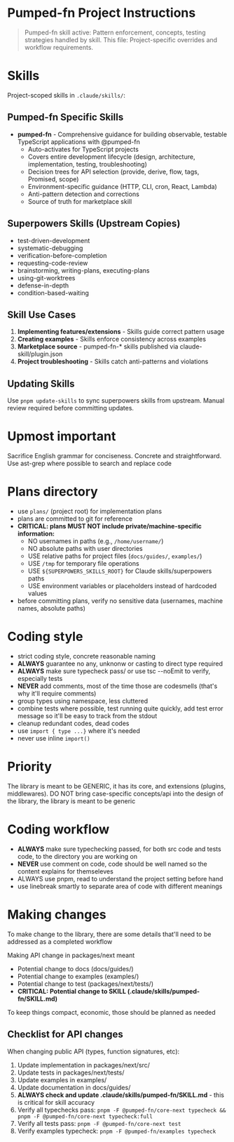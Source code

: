 # Pumped-fn Project Instructions

> Pumped-fn skill active: Pattern enforcement, concepts, testing strategies handled by skill.
> This file: Project-specific overrides and workflow requirements.

# Skills

Project-scoped skills in `.claude/skills/`:

## Pumped-fn Specific Skills

- **pumped-fn** - Comprehensive guidance for building observable, testable TypeScript applications with @pumped-fn
  - Auto-activates for TypeScript projects
  - Covers entire development lifecycle (design, architecture, implementation, testing, troubleshooting)
  - Decision trees for API selection (provide, derive, flow, tags, Promised, scope)
  - Environment-specific guidance (HTTP, CLI, cron, React, Lambda)
  - Anti-pattern detection and corrections
  - Source of truth for marketplace skill

## Superpowers Skills (Upstream Copies)

- test-driven-development
- systematic-debugging
- verification-before-completion
- requesting-code-review
- brainstorming, writing-plans, executing-plans
- using-git-worktrees
- defense-in-depth
- condition-based-waiting

## Skill Use Cases

1. **Implementing features/extensions** - Skills guide correct pattern usage
2. **Creating examples** - Skills enforce consistency across examples
3. **Marketplace source** - pumped-fn-* skills published via claude-skill/plugin.json
4. **Project troubleshooting** - Skills catch anti-patterns and violations

## Updating Skills

Use `pnpm update-skills` to sync superpowers skills from upstream.
Manual review required before committing updates.

# Upmost important

Sacrifice English grammar for conciseness. Concrete and straightforward.
Use ast-grep where possible to search and replace code

# Plans directory

- use `plans/` (project root) for implementation plans
- plans are committed to git for reference
- **CRITICAL: plans MUST NOT include private/machine-specific information:**
  - NO usernames in paths (e.g., `/home/username/`)
  - NO absolute paths with user directories
  - USE relative paths for project files (`docs/guides/`, `examples/`)
  - USE `/tmp` for temporary file operations
  - USE `${SUPERPOWERS_SKILLS_ROOT}` for Claude skills/superpowers paths
  - USE environment variables or placeholders instead of hardcoded values
- before committing plans, verify no sensitive data (usernames, machine names, absolute paths)

# Coding style

- strict coding style, concrete reasonable naming
- **ALWAYS** guarantee no any, unknonw or casting to direct type required
- **ALWAYS** make sure typecheck pass/ or use tsc --noEmit to verify, especially tests
- **NEVER** add comments, most of the time those are codesmells (that's why it'll require comments)
- group types using namespace, less cluttered
- combine tests where possible, test running quite quickly, add test error message so it'll be easy to track from the stdout
- cleanup redundant codes, dead codes
- use `import { type ...}` where it's needed
- never use inline `import()`

# Priority

The library is meant to be GENERIC, it has its core, and extensions (plugins, middlewares). DO NOT bring case-specific concepts/api into the design of the library, the library is meant to be generic

# Coding workflow

- **ALWAYS** make sure typechecking passed, for both src code and tests code, to the directory you are working on
- **NEVER** use comment on code, code should be well named so the content explains for themseleves
- ALWAYS use pnpm, read to understand the project setting before hand
- use linebreak smartly to separate area of code with different meanings

# Making changes

To make change to the library, there are some details that'll need to be addressed as a completed workflow

Making API change in packages/next meant

- Potential change to docs (docs/guides/)
- Potential change to examples (examples/)
- Potential change to test (packages/next/tests/)
- **CRITICAL: Potential change to SKILL (.claude/skills/pumped-fn/SKILL.md)**

To keep things compact, economic, those should be planned as needed

## Checklist for API changes

When changing public API (types, function signatures, etc):

1. Update implementation in packages/next/src/
2. Update tests in packages/next/tests/
3. Update examples in examples/
4. Update documentation in docs/guides/
5. **ALWAYS check and update .claude/skills/pumped-fn/SKILL.md** - this is critical for skill accuracy
6. Verify all typechecks pass: `pnpm -F @pumped-fn/core-next typecheck && pnpm -F @pumped-fn/core-next typecheck:full`
7. Verify all tests pass: `pnpm -F @pumped-fn/core-next test`
8. Verify examples typecheck: `pnpm -F @pumped-fn/examples typecheck`
